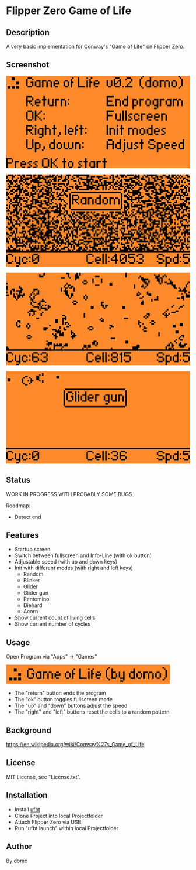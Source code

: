 
# Flipper Zero Game of Life

## Description

A very basic implementation for Conway's "Game of Life" on Flipper Zero.

## Screenshot

![Screenshot](./Screenshot1.png)

![Screenshot](./Screenshot2.png)

![Screenshot](./Screenshot3.png)

![Screenshot](./Screenshot4.png)

## Status

WORK IN PROGRESS WITH PROBABLY SOME BUGS

Roadmap:

- Detect end

## Features

- Startup screen
- Switch between fullscreen and Info-Line (with ok button)
- Adjustable speed (with up and down keys)
- Init with different modes (with right and left keys)
  - Random
  - Blinker
  - Glider
  - Glider gun
  - Pentomino
  - Diehard
  - Acorn
- Show current count of living cells
- Show current number of cycles

## Usage

Open Program via "Apps" -> "Games"

![Screenshot](./ScreenshotApp.png)

- The "return" button ends the program
- The "ok" button toggles fullscreen mode
- The "up" and "down" buttons adjust the speed
- The "right" and "left" buttons reset the cells to a random pattern

## Background

<https://en.wikipedia.org/wiki/Conway%27s_Game_of_Life>

## License

MIT License, see "License.txt".

## Installation

- Install [ufbt](https://github.com/flipperdevices/flipperzero-ufbt)
- Clone Project into local Projectfolder
- Attach Flipper Zero via USB
- Run "ufbt launch" within local Projectfolder

## Author

By domo
